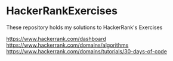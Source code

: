 # HackerRankExercises
These repository holds my solutions to HackerRank's Exercises

https://www.hackerrank.com/dashboard
https://www.hackerrank.com/domains/algorithms
https://www.hackerrank.com/domains/tutorials/30-days-of-code